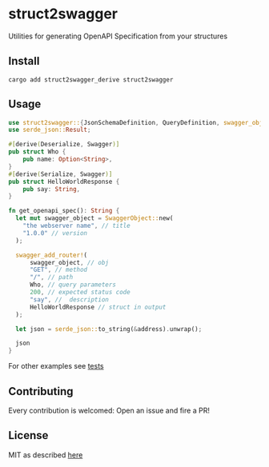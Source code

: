 # struct2swagger

Utilities for generating OpenAPI Specification from your structures

## Install
```
cargo add struct2swagger_derive struct2swagger
```

## Usage

```rust
use struct2swagger::{JsonSchemaDefinition, QueryDefinition, swagger_object::SwaggerObject};
use serde_json::Result;

#[derive(Deserialize, Swagger)]
pub struct Who {
    pub name: Option<String>,
}
#[derive(Serialize, Swagger)]
pub struct HelloWorldResponse {
    pub say: String,
}

fn get_openapi_spec(): String {
  let mut swagger_object = SwaggerObject::new(
    "the webserver name", // title
    "1.0.0" // version
  );

  swagger_add_router!(
      swagger_object, // obj
      "GET", // method
      "/", // path
      Who, // query parameters
      200, // expected status code
      "say", //  description
      HelloWorldResponse // struct in output
  );

  let json = serde_json::to_string(&address).unwrap();

  json
}
```

For other examples see [tests](./struct2swagger_derive/tests/swagger.rs)

## Contributing

Every contribution is welcomed: Open an issue and fire a PR!

## License

MIT as described [here](./LICENSE)